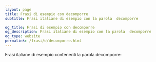 ```yaml
---
layout: page
title: Frasi di esempio con decomporre 
subtitle: Frasi italiane di esempio con la parola  decomporre

og_title: Frasi di esempio con decomporre 
og_description: Frasi italiane di esempio con la parola  decomporre
og_type: website
permalink: /frasi/d/decomporre.html
---
```


Frasi italiane di esempio contenenti la parola decomporre:


